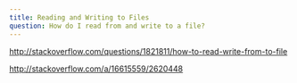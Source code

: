 ```yaml
---
title: Reading and Writing to Files 
question: How do I read from and write to a file?
---
```


http://stackoverflow.com/questions/1821811/how-to-read-write-from-to-file

http://stackoverflow.com/a/16615559/2620448
